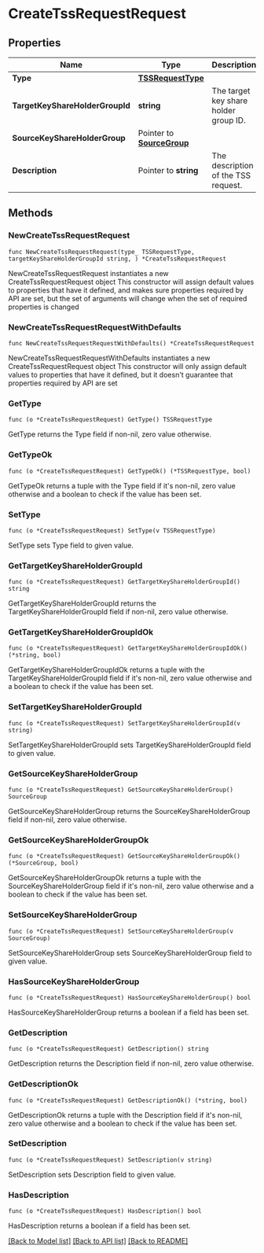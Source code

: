 # CreateTssRequestRequest

## Properties

Name | Type | Description | Notes
------------ | ------------- | ------------- | -------------
**Type** | [**TSSRequestType**](TSSRequestType.md) |  | 
**TargetKeyShareHolderGroupId** | **string** | The target key share holder group ID. | 
**SourceKeyShareHolderGroup** | Pointer to [**SourceGroup**](SourceGroup.md) |  | [optional] 
**Description** | Pointer to **string** | The description of the TSS request. | [optional] 

## Methods

### NewCreateTssRequestRequest

`func NewCreateTssRequestRequest(type_ TSSRequestType, targetKeyShareHolderGroupId string, ) *CreateTssRequestRequest`

NewCreateTssRequestRequest instantiates a new CreateTssRequestRequest object
This constructor will assign default values to properties that have it defined,
and makes sure properties required by API are set, but the set of arguments
will change when the set of required properties is changed

### NewCreateTssRequestRequestWithDefaults

`func NewCreateTssRequestRequestWithDefaults() *CreateTssRequestRequest`

NewCreateTssRequestRequestWithDefaults instantiates a new CreateTssRequestRequest object
This constructor will only assign default values to properties that have it defined,
but it doesn't guarantee that properties required by API are set

### GetType

`func (o *CreateTssRequestRequest) GetType() TSSRequestType`

GetType returns the Type field if non-nil, zero value otherwise.

### GetTypeOk

`func (o *CreateTssRequestRequest) GetTypeOk() (*TSSRequestType, bool)`

GetTypeOk returns a tuple with the Type field if it's non-nil, zero value otherwise
and a boolean to check if the value has been set.

### SetType

`func (o *CreateTssRequestRequest) SetType(v TSSRequestType)`

SetType sets Type field to given value.


### GetTargetKeyShareHolderGroupId

`func (o *CreateTssRequestRequest) GetTargetKeyShareHolderGroupId() string`

GetTargetKeyShareHolderGroupId returns the TargetKeyShareHolderGroupId field if non-nil, zero value otherwise.

### GetTargetKeyShareHolderGroupIdOk

`func (o *CreateTssRequestRequest) GetTargetKeyShareHolderGroupIdOk() (*string, bool)`

GetTargetKeyShareHolderGroupIdOk returns a tuple with the TargetKeyShareHolderGroupId field if it's non-nil, zero value otherwise
and a boolean to check if the value has been set.

### SetTargetKeyShareHolderGroupId

`func (o *CreateTssRequestRequest) SetTargetKeyShareHolderGroupId(v string)`

SetTargetKeyShareHolderGroupId sets TargetKeyShareHolderGroupId field to given value.


### GetSourceKeyShareHolderGroup

`func (o *CreateTssRequestRequest) GetSourceKeyShareHolderGroup() SourceGroup`

GetSourceKeyShareHolderGroup returns the SourceKeyShareHolderGroup field if non-nil, zero value otherwise.

### GetSourceKeyShareHolderGroupOk

`func (o *CreateTssRequestRequest) GetSourceKeyShareHolderGroupOk() (*SourceGroup, bool)`

GetSourceKeyShareHolderGroupOk returns a tuple with the SourceKeyShareHolderGroup field if it's non-nil, zero value otherwise
and a boolean to check if the value has been set.

### SetSourceKeyShareHolderGroup

`func (o *CreateTssRequestRequest) SetSourceKeyShareHolderGroup(v SourceGroup)`

SetSourceKeyShareHolderGroup sets SourceKeyShareHolderGroup field to given value.

### HasSourceKeyShareHolderGroup

`func (o *CreateTssRequestRequest) HasSourceKeyShareHolderGroup() bool`

HasSourceKeyShareHolderGroup returns a boolean if a field has been set.

### GetDescription

`func (o *CreateTssRequestRequest) GetDescription() string`

GetDescription returns the Description field if non-nil, zero value otherwise.

### GetDescriptionOk

`func (o *CreateTssRequestRequest) GetDescriptionOk() (*string, bool)`

GetDescriptionOk returns a tuple with the Description field if it's non-nil, zero value otherwise
and a boolean to check if the value has been set.

### SetDescription

`func (o *CreateTssRequestRequest) SetDescription(v string)`

SetDescription sets Description field to given value.

### HasDescription

`func (o *CreateTssRequestRequest) HasDescription() bool`

HasDescription returns a boolean if a field has been set.


[[Back to Model list]](../README.md#documentation-for-models) [[Back to API list]](../README.md#documentation-for-api-endpoints) [[Back to README]](../README.md)


